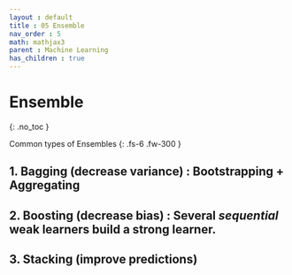 ```yaml
---
layout : default
title : 05 Ensemble
nav_order : 5
math: mathjax3 
parent : Machine Learning
has_children : true
---
```


# Ensemble
{: .no_toc }

Common types of Ensembles
{: .fs-6 .fw-300 }


## 1. Bagging (decrease variance) : Bootstrapping + Aggregating 


## 2. Boosting (decrease bias) : Several *sequential* weak learners build a strong learner.  


## 3. Stacking (improve predictions)
